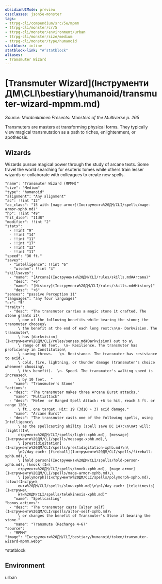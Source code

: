 ```yaml
---
obsidianUIMode: preview
cssclasses: json5e-monster
tags:
- ttrpg-cli/compendium/src/5e/mpmm
- ttrpg-cli/monster/cr/5
- ttrpg-cli/monster/environment/urban
- ttrpg-cli/monster/size/medium
- ttrpg-cli/monster/type/humanoid
statblock: inline
statblock-link: "#^statblock"
aliases:
- Transmuter Wizard
---
```

# [Transmuter Wizard](Інструменти ДМ\CLI\bestiary\humanoid/transmuter-wizard-mpmm.md)
*Source: Mordenkainen Presents: Monsters of the Multiverse p. 265*  

Transmuters are masters at transforming physical forms. They typically view magical transmutation as a path to riches, enlightenment, or apotheosis.

## Wizards

Wizards pursue magical power through the study of arcane texts. Some travel the world searching for esoteric tomes while others train lesser wizards or collaborate with colleagues to create new spells.

```statblock
"name": "Transmuter Wizard (MPMM)"
"size": "Medium"
"type": "humanoid"
"alignment": "Any alignment"
"ac": !!int "12"
"ac_class": "15 with [mage armor](Інструменти%20ДМ/CLI/spells/mage-armor-xphb.md)"
"hp": !!int "49"
"hit_dice": "11d8"
"modifier": !!int "2"
"stats":
  - !!int "9"
  - !!int "14"
  - !!int "11"
  - !!int "17"
  - !!int "12"
  - !!int "11"
"speed": "30 ft."
"saves":
  - "intelligence": !!int "6"
  - "wisdom": !!int "4"
"skillsaves":
  - "name": "[Arcana](Інструменти%20ДМ/CLI/rules/skills.md#Arcana)"
    "desc": "+6"
  - "name": "[History](Інструменти%20ДМ/CLI/rules/skills.md#History)"
    "desc": "+6"
"senses": "passive Perception 11"
"languages": "any four languages"
"cr": "5"
"traits":
  - "desc": "The transmuter carries a magic stone it crafted. The stone grants it\
      \ one of the following benefits while bearing the stone; the transmuter chooses\
      \ the benefit at the end of each long rest:\n\n- Darkvision. The transmuter\
      \ has [darkvision](Інструменти%20ДМ/CLI/rules/senses.md#Darkvision) out to a\
      \ range of 60 feet.  \n- Resilience. The transmuter has proficiency in Constitution\
      \ saving throws.   \n- Resistance. The transmuter has resistance to acid,\
      \ cold, fire, lightning, or thunder damage (transmuter's choice whenever choosing\
      \ this benefit).  \n- Speed. The transmuter's walking speed is increased\
      \ by 10 feet.  "
    "name": "Transmuter's Stone"
"actions":
  - "desc": "The transmuter makes three Arcane Burst attacks."
    "name": "Multiattack"
  - "desc": "Melee  or Ranged Spell Attack: +6 to hit, reach 5 ft. or range 120\
      \ ft., one target. Hit: 19 (3d10 + 3) acid damage."
    "name": "Arcane Burst"
  - "desc": "The transmuter casts one of the following spells, using Intelligence\
      \ as the spellcasting ability (spell save DC 14):\n\nAt will: [light](Ін\
      струменти%20ДМ/CLI/spells/light-xphb.md), [message](Інструменти%20ДМ/CLI/spells/message-xphb.md),\
      \ [prestidigitation](Інструменти%20ДМ/CLI/spells/prestidigitation-xphb.md)\n\
      \n2/day each: [fireball](Інструменти%20ДМ/CLI/spells/fireball-xphb.md),\
      \ [hold person](Інструменти%20ДМ/CLI/spells/hold-person-xphb.md), [knock](Ін\
      струменти%20ДМ/CLI/spells/knock-xphb.md), [mage armor](Інструменти%20ДМ/CLI/spells/mage-armor-xphb.md),\
      \ [polymorph](Інструменти%20ДМ/CLI/spells/polymorph-xphb.md), [slow](Інструм\
      енти%20ДМ/CLI/spells/slow-xphb.md)\n\n1/day each: [telekinesis](Інструме\
      нти%20ДМ/CLI/spells/telekinesis-xphb.md)"
    "name": "Spellcasting"
"bonus_actions":
  - "desc": "The transmuter casts [alter self](Інструменти%20ДМ/CLI/spells/alter-self-xphb.md)\
      \ or changes the benefit of Transmuter's Stone if bearing the stone."
    "name": "Transmute (Recharge 4-6)"
"source":
  - "MPMM"
"image": "Інструменти%20ДМ/CLI/bestiary/humanoid/token/transmuter-wizard-mpmm.webp"
```
^statblock

## Environment

urban